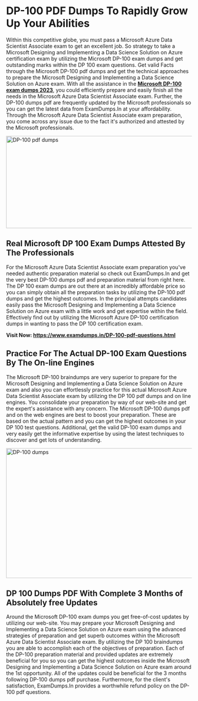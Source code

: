 <h1><strong>DP-100 PDF Dumps To Rapidly Grow Up Your Abilities</strong></h1>
<p>Within this competitive globe, you must pass a Microsoft Azure Data Scientist Associate exam to get an excellent job. So strategy to take a Microsoft Designing and Implementing a Data Science Solution on Azure certification exam by utilizing the Microsoft DP-100 exam dumps and get outstanding marks within the DP 100 exam questions. Get valid Facts through the Microsoft DP-100 pdf dumps and get the technical approaches to prepare the Microsoft Designing and Implementing a Data Science Solution on Azure exam. With all the assistance in the <strong><a href="https://www.examdumps.in/DP-100-pdf-questions.html">Microsoft DP-100 exam dumps 2023</a></strong>, you could efficiently prepare and easily finish all the needs in the Microsoft Azure Data Scientist Associate exam. Further, the DP-100 dumps pdf are frequently updated by the Microsoft professionals so you can get the latest data from ExamDumps.In at your affordability. Through the Microsoft Azure Data Scientist Associate exam preparation, you come across any issue due to the fact it's authorized and attested by the Microsoft professionals.</p>
<p><img src="https://i.ibb.co/zxJwW90/Copy-of-Online-Classes-Twitter-header-post-Made-with-Poster-My-Wall-1.png" alt="DP-100 pdf dumps" width="750" height="250" /></p>
<h2><strong>Real Microsoft DP 100 Exam Dumps Attested By The Professionals</strong></h2>
<p>For the Microsoft Azure Data Scientist Associate exam preparation you've needed authentic preparation material so check out ExamDumps.In and get the very best DP-100 dumps pdf and preparation material from right here. The DP 100 exam dumps are out there at an incredibly affordable price so you can simply obtain all the preparation tasks by utilizing the DP-100 pdf dumps and get the highest outcomes. In the principal attempts candidates easily pass the Microsoft Designing and Implementing a Data Science Solution on Azure exam with a little work and get expertise within the field. Effectively find out by utilizing the Microsoft Azure DP-100 certification dumps in wanting to pass the DP 100 certification exam.</p>
<p><strong>Visit Now:&nbsp;<a href="https://www.examdumps.in/DP-100-pdf-questions.html">https://www.examdumps.in/DP-100-pdf-questions.html</a></strong></p>
<h2><strong>Practice For The Actual DP-100 Exam Questions By The On-line Engines</strong></h2>
<p>The Microsoft DP-100 braindumps are very superior to prepare for the Microsoft Designing and Implementing a Data Science Solution on Azure exam and also you can effortlessly practice for this actual Microsoft Azure Data Scientist Associate exam by utilizing the DP 100 pdf dumps and on line engines. You consolidate your preparation by way of our web-site and get the expert's assistance with any concern. The Microsoft DP-100 dumps pdf and on the web engines are best to boost your preparation. These are based on the actual pattern and you can get the highest outcomes in your DP 100 test questions. Additional, get the valid DP-100 exam dumps and very easily get the informative expertise by using the latest techniques to discover and get lots of understanding.</p>
<p><a href="https://www.examdumps.in/DP-100-pdf-questions.html"><img src="https://i.ibb.co/QkNtdwY/Copy-of-Zoom-Online-Classes-Facebook-Share-Po-Made-with-Poster-My-Wall-1.jpg" alt="DP-100 dumps" width="670" height="352" /></a></p>
<h2><strong>DP 100 Dumps PDF With Complete 3 Months of Absolutely free Updates</strong></h2>
<p>Around the Microsoft DP-100 exam dumps you get free-of-cost updates by utilizing our web-site. You may prepare your Microsoft Designing and Implementing a Data Science Solution on Azure exam using the advanced strategies of preparation and get superb outcomes within the Microsoft Azure Data Scientist Associate exam. By utilizing the DP 100 braindumps you are able to accomplish each of the objectives of preparation. Each of the DP-100 preparation material and provided updates are extremely beneficial for you so you can get the highest outcomes inside the Microsoft Designing and Implementing a Data Science Solution on Azure exam around the 1st opportunity. All of the updates could be beneficial for the 3 months following DP-100 dumps pdf purchase. Furthermore, for the client's satisfaction, ExamDumps.In provides a worthwhile refund policy on the DP-100 pdf questions.</p>
